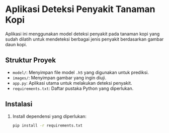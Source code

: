 # Aplikasi Deteksi Penyakit Tanaman Kopi

Aplikasi ini menggunakan model deteksi penyakit pada tanaman kopi yang sudah dilatih untuk mendeteksi berbagai jenis penyakit berdasarkan gambar daun kopi.

## Struktur Proyek

- `model/`: Menyimpan file model `.h5` yang digunakan untuk prediksi.
- `images/`: Menyimpan gambar yang ingin diuji.
- `app.py`: Aplikasi utama untuk melakukan deteksi penyakit.
- `requirements.txt`: Daftar pustaka Python yang diperlukan.

## Instalasi

1. Install dependensi yang diperlukan:
   ```bash
   pip install -r requirements.txt
